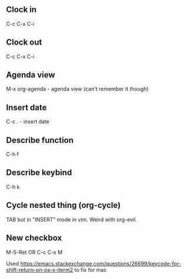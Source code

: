 ## Clock in
C-c C-x C-i
## Clock out
C-c C-x C-i
## Agenda view
M-x org-agenda - agenda view (can't remember it though)
## Insert date
C-c . - insert date
## Describe function
C-h f
## Describe keybind
C-h k
## Cycle nested thing (org-cycle)
TAB but in "INSERT" mode in vim. Weird with org-evil.
## New checkbox
M-S-Ret OR C-c C-x M

Used https://emacs.stackexchange.com/questions/26699/keycode-for-shift-return-on-os-x-iterm2 to fix for mac
